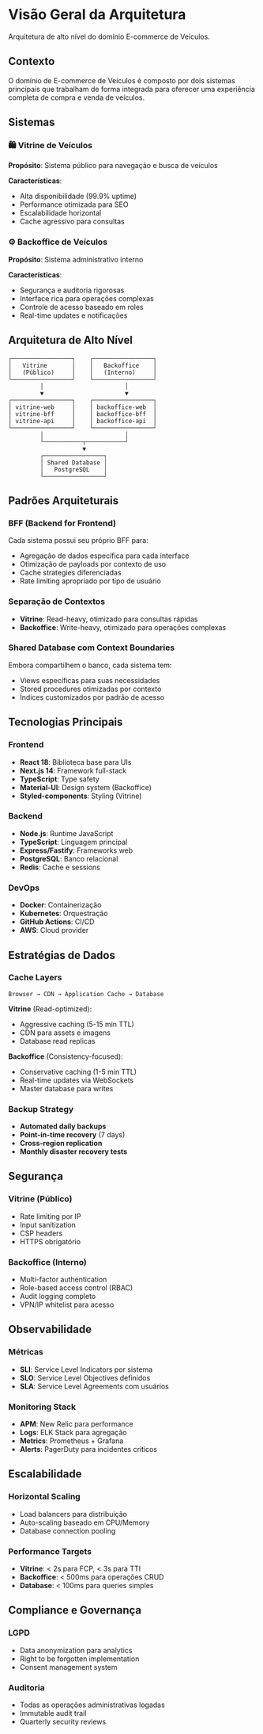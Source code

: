 # Visão Geral da Arquitetura

Arquitetura de alto nível do domínio E-commerce de Veículos.

## Contexto

O domínio de E-commerce de Veículos é composto por dois sistemas principais que trabalham de forma integrada para oferecer uma experiência completa de compra e venda de veículos.

## Sistemas

### 🛍️ Vitrine de Veículos
**Propósito**: Sistema público para navegação e busca de veículos

**Características**:
- Alta disponibilidade (99.9% uptime)
- Performance otimizada para SEO
- Escalabilidade horizontal
- Cache agressivo para consultas

### ⚙️ Backoffice de Veículos  
**Propósito**: Sistema administrativo interno

**Características**:
- Segurança e auditoria rigorosas
- Interface rica para operações complexas
- Controle de acesso baseado em roles
- Real-time updates e notificações

## Arquitetura de Alto Nível

```
┌─────────────────┐    ┌─────────────────┐
│   Vitrine       │    │   Backoffice    │
│   (Público)     │    │   (Interno)     │
└─────────────────┘    └─────────────────┘
         │                       │
         ▼                       ▼
┌─────────────────┐    ┌─────────────────┐
│ vitrine-web     │    │ backoffice-web  │
│ vitrine-bff     │    │ backoffice-bff  │
│ vitrine-api     │    │ backoffice-api  │
└─────────────────┘    └─────────────────┘
         │                       │
         └───────────┬───────────┘
                     ▼
         ┌─────────────────┐
         │ Shared Database │
         │   PostgreSQL    │
         └─────────────────┘
```

## Padrões Arquiteturais

### BFF (Backend for Frontend)
Cada sistema possui seu próprio BFF para:
- Agregação de dados específica para cada interface
- Otimização de payloads por contexto de uso
- Cache strategies diferenciadas
- Rate limiting apropriado por tipo de usuário

### Separação de Contextos
- **Vitrine**: Read-heavy, otimizado para consultas rápidas
- **Backoffice**: Write-heavy, otimizado para operações complexas

### Shared Database com Context Boundaries
Embora compartilhem o banco, cada sistema tem:
- Views específicas para suas necessidades
- Stored procedures otimizadas por contexto
- Índices customizados por padrão de acesso

## Tecnologias Principais

### Frontend
- **React 18**: Biblioteca base para UIs
- **Next.js 14**: Framework full-stack
- **TypeScript**: Type safety
- **Material-UI**: Design system (Backoffice)
- **Styled-components**: Styling (Vitrine)

### Backend
- **Node.js**: Runtime JavaScript
- **TypeScript**: Linguagem principal
- **Express/Fastify**: Frameworks web
- **PostgreSQL**: Banco relacional
- **Redis**: Cache e sessions

### DevOps
- **Docker**: Containerização
- **Kubernetes**: Orquestração
- **GitHub Actions**: CI/CD
- **AWS**: Cloud provider

## Estratégias de Dados

### Cache Layers
```
Browser → CDN → Application Cache → Database
```

**Vitrine** (Read-optimized):
- Aggressive caching (5-15 min TTL)
- CDN para assets e imagens
- Database read replicas

**Backoffice** (Consistency-focused):
- Conservative caching (1-5 min TTL)  
- Real-time updates via WebSockets
- Master database para writes

### Backup Strategy
- **Automated daily backups**
- **Point-in-time recovery** (7 days)
- **Cross-region replication**
- **Monthly disaster recovery tests**

## Segurança

### Vitrine (Público)
- Rate limiting por IP
- Input sanitization
- CSP headers
- HTTPS obrigatório

### Backoffice (Interno)
- Multi-factor authentication
- Role-based access control (RBAC)
- Audit logging completo
- VPN/IP whitelist para acesso

## Observabilidade

### Métricas
- **SLI**: Service Level Indicators por sistema
- **SLO**: Service Level Objectives definidos
- **SLA**: Service Level Agreements com usuários

### Monitoring Stack
- **APM**: New Relic para performance
- **Logs**: ELK Stack para agregação
- **Metrics**: Prometheus + Grafana
- **Alerts**: PagerDuty para incidentes críticos

## Escalabilidade

### Horizontal Scaling
- Load balancers para distribuição
- Auto-scaling baseado em CPU/Memory
- Database connection pooling

### Performance Targets
- **Vitrine**: < 2s para FCP, < 3s para TTI
- **Backoffice**: < 500ms para operações CRUD
- **Database**: < 100ms para queries simples

## Compliance e Governança

### LGPD
- Data anonymization para analytics
- Right to be forgotten implementation  
- Consent management system

### Auditoria
- Todas as operações administrativas logadas
- Immutable audit trail
- Quarterly security reviews
